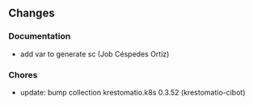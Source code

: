 ## Changes

### Documentation

* add var to generate sc (Job Céspedes Ortiz)

### Chores

* update: bump collection krestomatio.k8s 0.3.52 (krestomatio-cibot)
